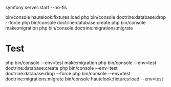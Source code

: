 symfony server:start --no-tls

bin/console hautelook:fixtures:load
php bin/console doctrine:database:drop --force
php bin/console doctrine:database:create
php bin/console make:migration
php bin/console doctrine:migrations:migrate


# Test

php bin/console --env=test make:migration
php bin/console --env=test doctrine:database:create
php bin/console --env=test doctrine:database:drop --force
php bin/console --env=test doctrine:migrations:migrate
bin/console hautelook:fixtures:load --env=test